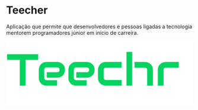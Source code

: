# Teecher
Aplicação que permite que desenvolvedores e pessoas ligadas a tecnologia mentorem programadores júnior em início de carreira.

![](/telas/Teechr.svg)

